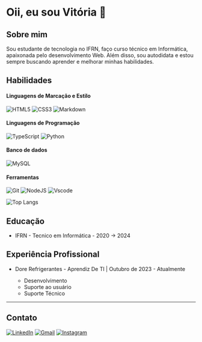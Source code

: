 # Oii, eu sou Vitória 👋

## Sobre mim

Sou estudante de tecnologia no IFRN, faço curso técnico em Informática, apaixonada pelo desenvolvimento Web. Além disso, sou autodidata e estou sempre buscando aprender e melhorar minhas habilidades.

## Habilidades

#### Linguagens de Marcação e Estilo

![HTML5](https://img.shields.io/badge/HTML5-E34F26?style=for-the-badge&logo=html5&logoColor=white) ![CSS3](https://img.shields.io/badge/CSS3-1572B6?style=for-the-badge&logo=css3&logoColor=white) ![Markdown](https://img.shields.io/badge/Markdown-000?style=for-the-badge&logo=markdown)

#### Linguagens de Programação

![TypeScript](https://img.shields.io/badge/TypeScript-007ACC?style=for-the-badge&logo=typescript&logoColor=white) ![Python](https://img.shields.io/badge/python-3670A0?style=for-the-badge&logo=python&logoColor=ffdd54)

#### Banco de dados

![MySQL](https://img.shields.io/badge/MySQL-00000F?style=for-the-badge&logo=mysql&logoColor=white)

#### Ferramentas

![Git](https://img.shields.io/badge/GIT-E44C30?style=for-the-badge&logo=git&logoColor=white) ![NodeJS](https://img.shields.io/badge/node.js-6DA55F?style=for-the-badge&logo=node.js&logoColor=white) ![Vscode](https://img.shields.io/badge/Vscode-007ACC?style=for-the-badge&logo=visual-studio-code&logoColor=white)


![Top Langs](https://github-readme-stats-git-masterrstaa-rickstaa.vercel.app/api/top-langs/?username=VitoriaGabDesenvolve&layout=compact&bg_color=000&border_color=30A3DC&title_color=E94D5F&text_color=FFF)

## Educação

- IFRN - Tecnico em Informática - 2020 -> 2024

## Experiência Profissional

- Dore Refrigerantes - Aprendiz De TI | Outubro de 2023 - Atualmente

   - Desenvolvimento
   - Suporte ao usuário
   - Suporte Técnico

---

## Contato

[![LinkedIn](https://img.shields.io/badge/LinkedIn-0077B5?style=for-the-badge&logo=linkedin&logoColor=white)](https://www.linkedin.com/in/vitoria-gabriely-s/)
[![Gmail](https://img.shields.io/badge/Gmail-333333?style=for-the-badge&logo=gmail&logoColor=red)](mailto:vitoriagabriely.desenvolvedora@gmail.com)
[![Instagram](https://img.shields.io/badge/-Instagram-%23E4405F?style=for-the-badge&logo=instagram&logoColor=white)](https://www.instagram.com/vitoriaincode/)

